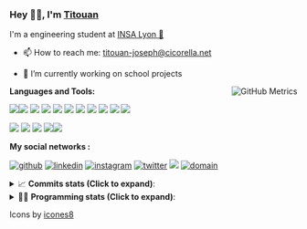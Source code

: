 <!--
**titouan-joseph/titouan-joseph** is a ✨ _special_ ✨ repository because its `README.md` (this file) appears on your GitHub profile.

Here are some ideas to get you started:

- 🔭 I’m currently working on ...
- 🌱 I’m currently learning ...
- 👯 I’m looking to collaborate on ...
- 🤔 I’m looking for help with ...
- 💬 Ask me about ...
- 📫 How to reach me: ...
- 😄 Pronouns: ...
- ⚡ Fun fact: ...
-->

### Hey 👋🏽, I'm [Titouan](https://github.com/Titouan-Joseph) 

I'm a engineering student at  [INSA Lyon 🦏](https://www.insa-lyon.fr/en/)

- 📫 How to reach me: [titouan-joseph@cicorella.net](mailto:titouan-joseph@cicorella.net)
- 🔭 I’m currently working on school projects


  <img align="right" alt="GitHub Metrics" src="https://metrics.lecoq.io/titouan-joseph" />

**Languages and Tools:**

[<img src="https://img.icons8.com/color/48/000000/python.png"/>]()[<img src="https://img.icons8.com/color/48/000000/java-coffee-cup-logo.png"/>]() [<img src="https://img.icons8.com/color/48/000000/c-programming.png"/>]() [<img src="https://img.icons8.com/color/48/000000/javascript.png"/>]() [<img src="https://img.icons8.com/color/48/000000/selenium-test-automation.png"/>]() [<img src="https://img.icons8.com/color/48/000000/git.png"/>]() [<img src="https://img.icons8.com/color/48/000000/console.png"/>]() [<img src="https://img.icons8.com/color/48/000000/android-os.png"/>]() [<img src="https://img.icons8.com/color/48/000000/pycharm.png"/>]() [<img src="https://img.icons8.com/color/48/000000/virtualbox.png"/>]() [<img src="https://img.icons8.com/color/48/000000/windows-10.png"/>]()

[<img src="https://img.icons8.com/color/48/000000/linux.png"/>]() [<img src="https://img.icons8.com/color/48/000000/nginx.png"/>]() [<img src="https://img.icons8.com/color/48/000000/raspberry-pi.png"/>]() [<img src="https://img.icons8.com/color/48/000000/docker.png"/>]()[<img src="https://img.icons8.com/color/48/000000/visual-studio-code-2019.png"/>]()

**My social networks :**

[<img src='https://img.icons8.com/fluent/48/000000/github.png' alt="github">](https://github.com/titouan-joseph)  [<img src='https://img.icons8.com/color/48/000000/linkedin.png' alt='linkedin'>](https://www.linkedin.com/in/titouan-joseph-revol/)  [<img src='https://img.icons8.com/color/48/000000/instagram-new.png' alt='instagram'>](https://www.instagram.com/tit_re/)  [<img src='https://img.icons8.com/color/48/000000/twitter.png' alt='twitter'>](https://twitter.com/josephrevol) [<img src="https://img.icons8.com/color/48/000000/facebook.png"/>](https://www.facebook.com/titre01) [<img src="https://img.icons8.com/fluent/48/000000/domain.png" alt="domain"/>](https://titouan-joseph.cicorella.net)

<details>
 <summary>📈 <b>Commits stats (Click to expand)</b>: </summary>
    <a href="https://sourcerer.io/titouan-joseph"><img src="https://img.shields.io/badge/Python-148%20commits-orange.svg" alt=""></a>
    <a href="https://sourcerer.io/titouan-joseph"><img src="https://img.shields.io/badge/Java-27%20commits-orange.svg" alt=""></a>
    <a href="https://sourcerer.io/titouan-joseph"><img src="https://img.shields.io/badge/C-23%20commits-orange.svg" alt=""></a>
    <a href="https://sourcerer.io/titouan-joseph"><img src="https://img.shields.io/badge/JavaScript-18%20commits-orange.svg" alt=""></a>
</details>


<details>
 <summary>👨‍💻 <b>Programming stats (Click to expand)</b>: </summary>
<!--START_SECTION:waka-->
**🐱 My Github Data** 

> 🏆 126 Contributions in the Year 2021
 > 
> 📦 51.6 kB Used in Github's Storage 
 > 
> 🚫 Not Opted to Hire
 > 
> 📜 25 Public Repositories 
 > 
> 🔑 2 Private Repositories  
 > 
**I'm an Early 🐤** 

```text
🌞 Morning    75 commits     ████░░░░░░░░░░░░░░░░░░░░░   17.99% 
🌆 Daytime    160 commits    █████████░░░░░░░░░░░░░░░░   38.37% 
🌃 Evening    140 commits    ████████░░░░░░░░░░░░░░░░░   33.57% 
🌙 Night      42 commits     ██░░░░░░░░░░░░░░░░░░░░░░░   10.07%

```
📅 **I'm Most Productive on Wednesday** 

```text
Monday       57 commits     ███░░░░░░░░░░░░░░░░░░░░░░   13.67% 
Tuesday      67 commits     ████░░░░░░░░░░░░░░░░░░░░░   16.07% 
Wednesday    109 commits    ██████░░░░░░░░░░░░░░░░░░░   26.14% 
Thursday     52 commits     ███░░░░░░░░░░░░░░░░░░░░░░   12.47% 
Friday       44 commits     ██░░░░░░░░░░░░░░░░░░░░░░░   10.55% 
Saturday     37 commits     ██░░░░░░░░░░░░░░░░░░░░░░░   8.87% 
Sunday       51 commits     ███░░░░░░░░░░░░░░░░░░░░░░   12.23%

```


📊 **This Week I Spent My Time On** 

```text
⌚︎ Time Zone: Europe/Paris

💬 Programming Languages: 
Python                   3 hrs 40 mins       ██████████████░░░░░░░░░░░   55.91% 
YAML                     1 hr 32 mins        ██████░░░░░░░░░░░░░░░░░░░   23.5% 
Other                    33 mins             ██░░░░░░░░░░░░░░░░░░░░░░░   8.55% 
JSON                     25 mins             █░░░░░░░░░░░░░░░░░░░░░░░░   6.53% 
JavaScript               7 mins              ░░░░░░░░░░░░░░░░░░░░░░░░░   2.0%

🔥 Editors: 
PyCharm                  4 hrs 22 mins       ████████████████░░░░░░░░░   66.44% 
VS Code                  2 hrs 4 mins        ███████░░░░░░░░░░░░░░░░░░   31.45% 
WebStorm                 8 mins              ░░░░░░░░░░░░░░░░░░░░░░░░░   2.11%

🐱‍💻 Projects: 
csc                      1 hr 50 mins        ███████░░░░░░░░░░░░░░░░░░   28.02% 
TD2                      1 hr 49 mins        ███████░░░░░░░░░░░░░░░░░░   27.66% 
testingrepo              1 hr 7 mins         ████░░░░░░░░░░░░░░░░░░░░░   17.07% 
mslearn-tailspin-spacegam37 mins             ██░░░░░░░░░░░░░░░░░░░░░░░   9.38% 
Overbookd-userStories    20 mins             █░░░░░░░░░░░░░░░░░░░░░░░░   5.18%

💻 Operating System: 
Windows                  6 hrs 34 mins       █████████████████████████   100.0%

```

**I Mostly Code in Python** 

```text
Python                   16 repos            █████████████░░░░░░░░░░░░   53.33% 
JavaScript               3 repos             ██░░░░░░░░░░░░░░░░░░░░░░░   10.0% 
HTML                     2 repos             █░░░░░░░░░░░░░░░░░░░░░░░░   6.67% 
C                        2 repos             █░░░░░░░░░░░░░░░░░░░░░░░░   6.67% 
MATLAB                   2 repos             █░░░░░░░░░░░░░░░░░░░░░░░░   6.67%

```



<!--END_SECTION:waka-->

</details>

Icons by [icones8](https://icones8.fr/)
